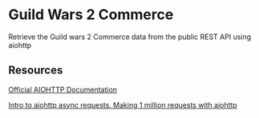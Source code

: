 # Guild Wars 2 Commerce 
Retrieve the Guild wars 2 Commerce data from the public REST API using aiohttp

## Resources

[Official AIOHTTP Documentation](https://aiohttp.readthedocs.io/en/stable/index.html)

[Intro to aiohttp async requests. Making 1 million requests with aiohttp](https://pawelmhm.github.io/asyncio/python/aiohttp/2016/04/22/asyncio-aiohttp.html)
